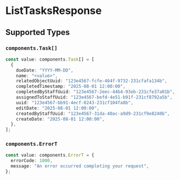 # ListTasksResponse


## Supported Types

### `components.Task[]`

```typescript
const value: components.Task[] = [
  {
    dueDate: "YYYY-MM-DD",
    name: "<value>",
    relatedObjectUuid: "123e4567-fcfe-464f-9732-231cfafa134b",
    completedTimestamp: "2025-08-01 12:00:00",
    completedByStaffUuid: "123e4567-2eec-44b4-93eb-231cfe37a01b",
    assignedToStaffUuid: "123e4567-befd-4e51-b91f-231cf8792a5b",
    uuid: "123e4567-bb91-4ecf-8243-231cf104fa8b",
    editDate: "2025-08-01 12:00:00",
    createdByStaffUuid: "123e4567-31da-40ac-a9d9-231cf9e8240b",
    createDate: "2025-08-01 12:00:00",
  },
];
```

### `components.ErrorT`

```typescript
const value: components.ErrorT = {
  errorCode: 1000,
  message: "An error occurred completing your request",
};
```

